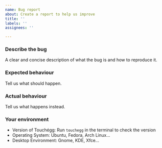 ```yaml
---
name: Bug report
about: Create a report to help us improve
title: ''
labels: ''
assignees: ''

---
```


### Describe the bug

A clear and concise description of what the bug is and how to reproduce it.

### Expected behaviour

Tell us what should happen.

### Actual behaviour

Tell us what happens instead.

### Your environment

 * Version of Touchégg: Run `touchegg` in the terminal to check the version
 * Operating System: Ubuntu, Fedora, Arch Linux...
 * Desktop Environment: Gnome, KDE, Xfce...
